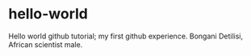 # hello-world
Hello world github tutorial; my first github experience.
Bongani Detilisi, African scientist male.
